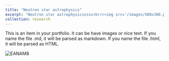```yaml
---
title: "Neutron star astrophysics"
excerpt: "Neutron star astrophysicsssss<br/><img src='/images/500x300.png'>"
collection: research
---
```


This is an item in your portfolio. It can be have images or nice text. If you name the file .md, it will be parsed as markdown. If you name the file .html, it will be parsed as HTML. 

![EANAM8](/images/trips/20181024_eanam8_group.JPG)
